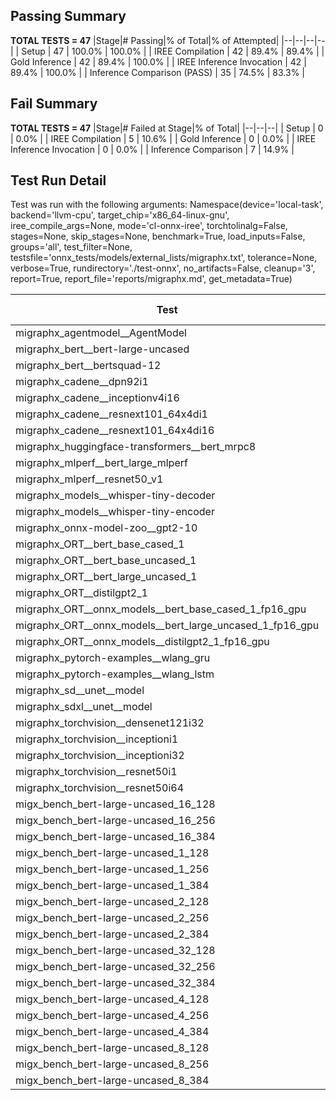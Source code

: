 ## Passing Summary

**TOTAL TESTS = 47**
|Stage|# Passing|% of Total|% of Attempted|
|--|--|--|--|
| Setup | 47 | 100.0% | 100.0% |
| IREE Compilation | 42 | 89.4% | 89.4% |
| Gold Inference | 42 | 89.4% | 100.0% |
| IREE Inference Invocation | 42 | 89.4% | 100.0% |
| Inference Comparison (PASS) | 35 | 74.5% | 83.3% |
## Fail Summary

**TOTAL TESTS = 47**
|Stage|# Failed at Stage|% of Total|
|--|--|--|
| Setup | 0 | 0.0% |
| IREE Compilation | 5 | 10.6% |
| Gold Inference | 0 | 0.0% |
| IREE Inference Invocation | 0 | 0.0% |
| Inference Comparison | 7 | 14.9% |
## Test Run Detail
Test was run with the following arguments:
Namespace(device='local-task', backend='llvm-cpu', target_chip='x86_64-linux-gnu', iree_compile_args=None, mode='cl-onnx-iree', torchtolinalg=False, stages=None, skip_stages=None, benchmark=True, load_inputs=False, groups='all', test_filter=None, testsfile='onnx_tests/models/external_lists/migraphx.txt', tolerance=None, verbose=True, rundirectory='./test-onnx', no_artifacts=False, cleanup='3', report=True, report_file='reports/migraphx.md', get_metadata=True)

| Test | Exit Status | Mean Benchmark Time (ms) | Notes |
|--|--|--|--|
| migraphx_agentmodel__AgentModel | compilation | None | |
| migraphx_bert__bert-large-uncased | PASS | 389.03890922665596 | |
| migraphx_bert__bertsquad-12 | PASS | 88.79786783031052 | |
| migraphx_cadene__dpn92i1 | PASS | 174.98009113801848 | |
| migraphx_cadene__inceptionv4i16 | PASS | 7828.964768598477 | |
| migraphx_cadene__resnext101_64x4di1 | PASS | 350.9675531337659 | |
| migraphx_cadene__resnext101_64x4di16 | compilation | None | |
| migraphx_huggingface-transformers__bert_mrpc8 | PASS | 387.2264716774225 | |
| migraphx_mlperf__bert_large_mlperf | Numerics | 414.31592653195065 | |
| migraphx_mlperf__resnet50_v1 | PASS | 106.54265806078911 | |
| migraphx_models__whisper-tiny-decoder | PASS | 34.731602420409516 | |
| migraphx_models__whisper-tiny-encoder | Numerics | 179.76029258635307 | |
| migraphx_onnx-model-zoo__gpt2-10 | compilation | None | |
| migraphx_ORT__bert_base_cased_1 | PASS | 89.9552869654837 | |
| migraphx_ORT__bert_base_uncased_1 | PASS | 101.71867596606414 | |
| migraphx_ORT__bert_large_uncased_1 | PASS | 258.07218688229716 | |
| migraphx_ORT__distilgpt2_1 | PASS | 33.4439430385828 | |
| migraphx_ORT__onnx_models__bert_base_cased_1_fp16_gpu | Numerics | 87.74865077187617 | |
| migraphx_ORT__onnx_models__bert_large_uncased_1_fp16_gpu | Numerics | 244.4378936456309 | |
| migraphx_ORT__onnx_models__distilgpt2_1_fp16_gpu | Numerics | 39.687023808558784 | |
| migraphx_pytorch-examples__wlang_gru | PASS | 86.37906010780068 | |
| migraphx_pytorch-examples__wlang_lstm | PASS | 43.90688488880793 | |
| migraphx_sd__unet__model | compilation | None | |
| migraphx_sdxl__unet__model | compilation | None | |
| migraphx_torchvision__densenet121i32 | PASS | 1310.5763991673787 | |
| migraphx_torchvision__inceptioni1 | PASS | 223.80316836966406 | |
| migraphx_torchvision__inceptioni32 | PASS | 6708.960168063641 | |
| migraphx_torchvision__resnet50i1 | PASS | 104.71421899273992 | |
| migraphx_torchvision__resnet50i64 | PASS | 6026.0616689920425 | |
| migx_bench_bert-large-uncased_16_128 | PASS | 2686.1519403755665 | |
| migx_bench_bert-large-uncased_16_256 | PASS | 4276.322729885578 | |
| migx_bench_bert-large-uncased_16_384 | Numerics | 5811.634139468272 | |
| migx_bench_bert-large-uncased_1_128 | PASS | 156.42337438960868 | |
| migx_bench_bert-large-uncased_1_256 | PASS | 268.92531745963623 | |
| migx_bench_bert-large-uncased_1_384 | PASS | 375.3272561977307 | |
| migx_bench_bert-large-uncased_2_128 | PASS | 386.36428614457446 | |
| migx_bench_bert-large-uncased_2_256 | PASS | 1500.7311726609867 | |
| migx_bench_bert-large-uncased_2_384 | PASS | 811.8543500701586 | |
| migx_bench_bert-large-uncased_32_128 | PASS | 5306.888519475857 | |
| migx_bench_bert-large-uncased_32_256 | PASS | 7914.263771226008 | |
| migx_bench_bert-large-uncased_32_384 | Numerics | 12104.806618144115 | |
| migx_bench_bert-large-uncased_4_128 | PASS | 729.0317018826803 | |
| migx_bench_bert-large-uncased_4_256 | PASS | 1761.8936945994694 | |
| migx_bench_bert-large-uncased_4_384 | PASS | 1672.918616483609 | |
| migx_bench_bert-large-uncased_8_128 | PASS | 1304.050736129284 | |
| migx_bench_bert-large-uncased_8_256 | PASS | 3491.8199814856052 | |
| migx_bench_bert-large-uncased_8_384 | PASS | 2919.716786593199 | |
